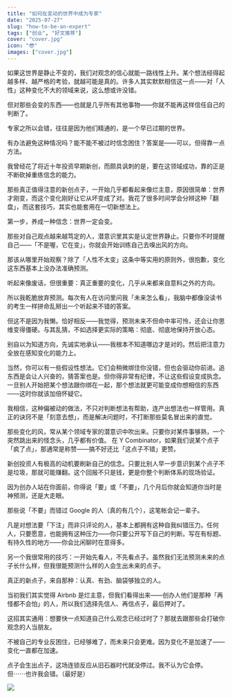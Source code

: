 ```yaml
---
title: "如何在变动的世界中成为专家"
date: "2025-07-27"
slug: "how-to-be-an-expert"
tags: ["创业", "好文推荐"]
cover: "cover.jpg"
icon: "😎"
images: ["cover.jpg"]
---
```

如果这世界是静止不变的，我们对观念的信心就能一路线性上升。某个想法经得起越多样、越严格的考验，就越可能是真的。许多人其实默默相信这一点——对「人性」这种变化不大的领域来说，这么想或许没错。



但对那些会变的东西——也就是几乎所有其他事物——你就不能再这样信任自己的判断了。



专家之所以会错，往往是因为他们精通的，是一个早已过期的世界。



有办法避免这种情况吗？能不能不被过时信念困住？答案是——可以，但得靠一点方法。



我曾经花了将近十年投资早期新创，而颇具讽刺的是，要在这领域成功，靠的正是不断砍掉重练信念的能力。



那些真正值得注意的新创点子，一开始几乎都看起来像烂主意，原因很简单：世界才刚变，而这个变化刚好让它从坏变成了对。我花了很多时间学会分辨这种「翻盘」，而这套技巧，其实也能套用在一切新想法上。



第一步，养成一种信念：世界一定会变。



那些对自己观点越来越笃定的人，潜意识里其实是认定世界静止。只要你不时提醒自己——「不是喔，它在变」，你就会开始训练自己去嗅出风的方向。



那该从哪里开始观察？除了「人性不太变」这条中等实用的原则外，很抱歉，变化这东西基本上没办法准确预测。



听起来像废话，但很重要：真正重要的变化，几乎从来都来自意料之外的方向。



所以我乾脆放弃预测。每次有人在访问里问我「未来怎么看」，我脑中都像没读书的考生一样拼命乱掰出一个听起来不错的答案。



但这不是因为我懒。恰好相反——我觉得，预测未来不但命中率可怜，还会让你思维变得僵硬。与其乱猜，不如选择更实际的策略：彻底、彻底地保持开放心态。



别自以为知道方向，先诚实地承认——我根本不知道哪边才是对的。然后把注意力全放在感知变化的能力上。



当然，你可以有一些假设性想法。它们会稍微绑住你没错，但也会驱动你前进。追东西是会让人兴奋的，猜答案也是。但你得非常有纪律，不让这些假设变成执念。
一旦别人开始把某个想法跟你绑在一起，那个想法就更可能变成你想相信的东西——这时你就该加倍怀疑它。



我相信，这种偏被动的做法，不只对判断想法有帮助，连产出想法也一样管用。真正的诀窍不是「刻意去想」，而是解决问题时，不打断那些莫名冒出来的直觉。



那些变化的风，常从某个领域专家的潜意识中吹出来。只要你对某件事够熟，一个突然跳出来的怪念头，几乎都有价值。
在 Y Combinator，如果我们说某个点子「疯了点」，那通常是称赞——搞不好还比「这点子不错」更赞。



新创投资人有极高的动机要刷新自己的信念。只要比别人早一步意识到某个点子不是垃圾，那就可能赚翻。这个回报不只是钱，更是你整个判断体系的现场验证。



因为创办人站在你面前，你得说「要」或「不要」，几个月后你就会知道你当时是神预测，还是大走眼。



那些说「不要」而错过 Google 的人（真的有几个），这笔帐会记一辈子。



凡是对想法要「下注」而非只评论的人，基本上都拥有这种自我纠错压力。任何人，只要愿意，也能拥有这种压力——你只要公开写下自己的判断。写在有标题、有持久性的地方——你会比闲聊时在意得多。



另一个我很常用的技巧：一开始先看人，不先看点子。虽然我们无法预测未来的点子长什么样，但我很能预测什么样的人会生出未来的点子。



真正的新点子，来自那种：认真、有劲、脑袋够独立的人。



当初我们其实觉得 Airbnb 是烂主意，但我们看得出来——创办人他们是那种「再怪都不会怕」的人，所以我们选择先信人、再信点子，最后押对了。



这招其实通用：想要快一点知道自己什么观念已经过时了？那就去跟那些会打破你观念的人当朋友。



不被自己的专业反困住，已经够难了，而未来只会更难。因为变化不是加速了——变化一直都在加速。



点子会生出点子，这场连锁反应从旧石器时代就没停过。我不认为它会停。
但⋯⋯也许我会错。（最好是）




![](https://prod-files-secure.s3.us-west-2.amazonaws.com/112d0858-5090-4d34-a606-b75eb8d65fd2/46476355-9cf3-4e99-9b7a-3531bc426380/1000202064.png?X-Amz-Algorithm=AWS4-HMAC-SHA256&X-Amz-Content-Sha256=UNSIGNED-PAYLOAD&X-Amz-Credential=ASIAZI2LB466ZQS3QQVW%2F20250908%2Fus-west-2%2Fs3%2Faws4_request&X-Amz-Date=20250908T134158Z&X-Amz-Expires=3600&X-Amz-Security-Token=IQoJb3JpZ2luX2VjEFUaCXVzLXdlc3QtMiJGMEQCIGrIFhCSHYqMV5%2FOu9ii8Vw5MLcSLhOxkxjvxUwwkUEmAiA2ArKJq4AuFG7R6vUt%2BEoVW2J6V9bhWKNzJaG0EM5qayqIBAi%2B%2F%2F%2F%2F%2F%2F%2F%2F%2F%2F8BEAAaDDYzNzQyMzE4MzgwNSIMvTJm3f%2FtnNo%2FvmK7KtwDNyYc1djI2eF8GgXFaqpDFcjk7umxeKz2pDpzndlcmB08T35DAxhfXoqxRgZsFq%2Bu9CKCRIf0OSdw%2FINgrJvBoq3mCRbBtF95FzQCQl1Odbujur%2FF4iPCTUw3gOUV0wUe%2BFkJ4YhvguWQp4ag377VtfsDmXi9yNf5FoyzzTeLYUTMcX3zHr98ZAS%2FN2Phqe0OhrdaisyugQJjJ513lqAemvy9Ubx8tApuakWoWQfNXcC75CG7LOgWQA7Bg07PncK1%2FLo3DtezQGXjxXivPtdqa8BaBpnhbHR6wrHMYB4nMVOiQAgYXIDOZ9nht%2Bi2un87pNnqbbtNlAOoR2hubdVPvaOooTYPMJcvgE9X5uLzzlYryK1rYe8wO9OOR1KVkcVuWwxAfopsJY6hz03j4Ey9Ewb1BUer7Zry21fRD%2F31rYwlSO8j1gKwJLeCyYFOcwbduo96XXhp0o5rx%2Fr%2F%2FysO88RVRBKBB%2Fpm7shEOKWQ7UAaYYLqYMySf9duAIGC5BlGiCfVheoKS4XD495q2AbvNhgFL7bhvW4hDeCJah23%2BvtkPNDoIl6OZkhEwD3loz0PWd48i61q7UiGmltdDYPSJDpTQB%2F69rTrlDRMovrfN%2B0yvOZ19HSISL21ZdwwmKD7xQY6pgGe0EzbPnZpVnBFgj9oPg6tUMADW76NXNqENLnixl2XkAekbECwBY2nUFsiIkuOd8UC4ProI7u07Y0akRJgAnUwbpG8lgypDmmJC4ejD%2B08l1nCh8Iug1hqReHCKBuQhE4ddHENzi4nrEFJVzaoqerCLTr%2FP98rnpR2DGAIEAbE3RAUcxPOFg1gFgMqlVWK1oszKx1q4iZACfsGWcTi08btxgpyj%2Bua&X-Amz-Signature=bb5fc3f5bba459be69ba8f81e7280d15ab13ec968eb555a8545f10469021835e&X-Amz-SignedHeaders=host&x-amz-checksum-mode=ENABLED&x-id=GetObject)

